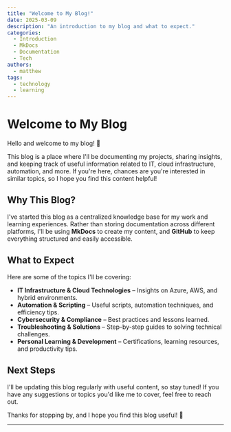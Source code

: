 ```yaml
---
title: "Welcome to My Blog!"
date: 2025-03-09
description: "An introduction to my blog and what to expect."
categories:
  - Introduction
  - MkDocs
  - Documentation
  - Tech
authors:
  - matthew
tags:
  - technology
  - learning
---
```


# Welcome to My Blog

Hello and welcome to my blog! 🎉

This blog is a place where I'll be documenting my projects, sharing insights, and keeping track of useful information related to IT, cloud infrastructure, automation, and more. If you're here, chances are you're interested in similar topics, so I hope you find this content helpful!

## Why This Blog?

I've started this blog as a centralized knowledge base for my work and learning experiences. Rather than storing documentation across different platforms, I'll be using **MkDocs** to create my content, and **GitHub** to keep everything structured and easily accessible.

## What to Expect

Here are some of the topics I'll be covering:

- **IT Infrastructure & Cloud Technologies** – Insights on Azure, AWS, and hybrid environments.
- **Automation & Scripting** – Useful scripts, automation techniques, and efficiency tips.
- **Cybersecurity & Compliance** – Best practices and lessons learned.
- **Troubleshooting & Solutions** – Step-by-step guides to solving technical challenges.
- **Personal Learning & Development** – Certifications, learning resources, and productivity tips.

## Next Steps

I'll be updating this blog regularly with useful content, so stay tuned! If you have any suggestions or topics you'd like me to cover, feel free to reach out.

Thanks for stopping by, and I hope you find this blog useful! 🚀

---
